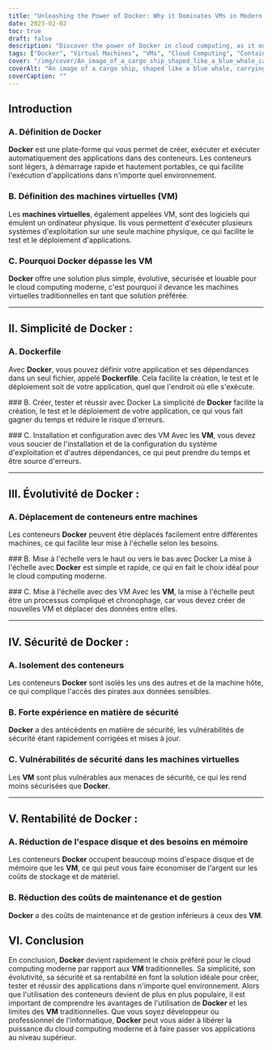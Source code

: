 ```yaml
---
title: "Unleashing the Power of Docker: Why it Dominates VMs in Modern Cloud Computing"
date: 2023-02-02
toc: true
draft: false
description: "Discover the power of Docker in cloud computing, as it outpaces VMs with its simplicity, scalability, security, and cost-effectiveness, in this article."
tags: ["Docker", "Virtual Machines", "VMs", "Cloud Computing", "Containers", "Simplicity", "Scalability", "Security", "Cost-effectiveness", "Dockerfile", "Building, testing and deploying", "Isolation", "Security track record", "Cost comparison", "Informative article"]
cover: "/img/cover/An_image_of_a_cargo_ship_shaped_like_a_blue_whale_carrying.png"
coverAlt: "An image of a cargo ship, shaped like a blue whale, carrying multiple Docker containers"
coverCaption: ""
---
```


 ## Introduction ### A. Définition de Docker **Docker** est une plate-forme qui vous permet de créer, exécuter et exécuter automatiquement des applications dans des conteneurs. Les conteneurs sont légers, à démarrage rapide et hautement portables, ce qui facilite l'exécution d'applications dans n'importe quel environnement.  ### B. Définition des machines virtuelles (VM) Les **machines virtuelles**, également appelées VM, sont des logiciels qui émulent un ordinateur physique. Ils vous permettent d'exécuter plusieurs systèmes d'exploitation sur une seule machine physique, ce qui facilite le test et le déploiement d'applications.  ### C. Pourquoi Docker dépasse les VM **Docker** offre une solution plus simple, évolutive, sécurisée et louable pour le cloud computing moderne, c'est pourquoi il devance les machines virtuelles traditionnelles en tant que solution préférée.  ______  ## II. Simplicité de Docker : ### A. Dockerfile Avec **Docker**, vous pouvez définir votre application et ses dépendances dans un seul fichier, appelé **Dockerfile**. Cela facilite la création, le test et le déploiement soit de votre application, quel que l'endroit où elle s'exécute.  ### B. Créer, tester et réussir avec Docker La simplicité de **Docker** facilite la création, le test et le déploiement de votre application, ce qui vous fait gagner du temps et réduire le risque d'erreurs.  ### C. Installation et configuration avec des VM Avec les **VM**, vous devez vous soucier de l'installation et de la configuration du système d'exploitation et d'autres dépendances, ce qui peut prendre du temps et être source d'erreurs.  ______  ## III. Évolutivité de Docker : ### A. Déplacement de conteneurs entre machines Les conteneurs **Docker** peuvent être déplacés facilement entre différentes machines, ce qui facilite leur mise à l'échelle selon les besoins.  ### B. Mise à l'échelle vers le haut ou vers le bas avec Docker La mise à l'échelle avec **Docker** est simple et rapide, ce qui en fait le choix idéal pour le cloud computing moderne.  ### C. Mise à l'échelle avec des VM Avec les **VM**, la mise à l'échelle peut être un processus compliqué et chronophage, car vous devez créer de nouvelles VM et déplacer des données entre elles.  ______  ## IV. Sécurité de Docker : ### A. Isolement des conteneurs Les conteneurs **Docker** sont isolés les uns des autres et de la machine hôte, ce qui complique l'accès des pirates aux données sensibles.  ### B. Forte expérience en matière de sécurité **Docker** a des antécédents en matière de sécurité, les vulnérabilités de sécurité étant rapidement corrigées et mises à jour.  ### C. Vulnérabilités de sécurité dans les machines virtuelles Les **VM** sont plus vulnérables aux menaces de sécurité, ce qui les rend moins sécurisées que **Docker**.  ______  ## V. Rentabilité de Docker : ### A. Réduction de l'espace disque et des besoins en mémoire Les conteneurs **Docker** occupent beaucoup moins d'espace disque et de mémoire que les **VM**, ce qui peut vous faire économiser de l'argent sur les coûts de stockage et de matériel.  ### B. Réduction des coûts de maintenance et de gestion **Docker** a des coûts de maintenance et de gestion inférieurs à ceux des **VM**.   ## VI. Conclusion  En conclusion, **Docker** devient rapidement le choix préféré pour le cloud computing moderne par rapport aux **VM** traditionnelles. Sa simplicité, son évolutivité, sa sécurité et sa rentabilité en font la solution idéale pour créer, tester et réussir des applications dans n'importe quel environnement. Alors que l'utilisation des conteneurs devient de plus en plus populaire, il est important de comprendre les avantages de l'utilisation de **Docker** et les limites des **VM** traditionnelles. Que vous soyez développeur ou professionnel de l'informatique, **Docker** peut vous aider à libérer la puissance du cloud computing moderne et à faire passer vos applications au niveau supérieur.